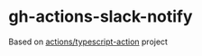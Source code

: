# gh-actions-slack-notify

Based on [actions/typescript-action](https://github.com/actions/typescript-action/) project
